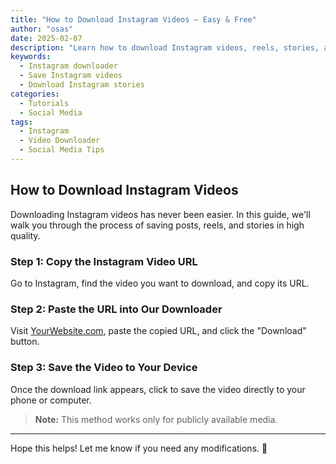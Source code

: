 ```yaml
---
title: "How to Download Instagram Videos – Easy & Free"
author: "osas"
date: 2025-02-07
description: "Learn how to download Instagram videos, reels, stories, and highlights easily. Save media to your device in just a few clicks!"
keywords: 
  - Instagram downloader
  - Save Instagram videos
  - Download Instagram stories
categories: 
  - Tutorials
  - Social Media
tags: 
  - Instagram
  - Video Downloader
  - Social Media Tips
---
```


## How to Download Instagram Videos

Downloading Instagram videos has never been easier. In this guide, we'll walk you through the process of saving posts, reels, and stories in high quality.

### Step 1: Copy the Instagram Video URL
Go to Instagram, find the video you want to download, and copy its URL.

### Step 2: Paste the URL into Our Downloader
Visit [YourWebsite.com](https://yourwebsite.com), paste the copied URL, and click the "Download" button.

### Step 3: Save the Video to Your Device
Once the download link appears, click to save the video directly to your phone or computer.

> **Note:** This method works only for publicly available media.

---

Hope this helps! Let me know if you need any modifications. 🚀

